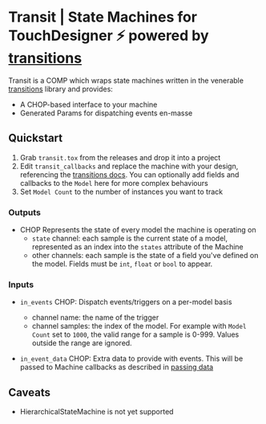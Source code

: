 # Transit | State Machines for TouchDesigner ⚡ powered by [transitions](https://github.com/pytransitions/transitions)

Transit is a COMP which wraps state machines written in the venerable [transitions](https://github.com/pytransitions/transitions) library and provides:

- A CHOP-based interface to your machine
- Generated Params for dispatching events en-masse

## Quickstart

1. Grab `transit.tox` from the releases and drop it into a project
2. Edit `transit_callbacks` and replace the machine with your design, referencing the [transitions docs](https://github.com/pytransitions/transitions). You can optionally add fields and callbacks to the `Model` here for more complex behaviours
3. Set `Model Count` to the number of instances you want to track

### Outputs

- CHOP
  Represents the state of every model the machine is operating on
    - `state` channel: each sample is the current state of a model, represented as an index into the `states` attribute of the Machine
    - other channels: each sample is the state of a field you've defined on the model. Fields must be `int`, `float` or `bool` to appear.

### Inputs

- `in_events` CHOP:
  Dispatch events/triggers on a per-model basis
  - channel name: the name of the trigger
  - channel samples: the index of the model. For example with `Model Count` set to `1000`, the valid range for a sample is 0-999. Values outside the range are ignored.

- `in_event_data` CHOP:
  Extra data to provide with events. This will be passed to Machine callbacks as described in [passing data](https://github.com/pytransitions/transitions?tab=readme-ov-file#passing-data)

## Caveats

- HierarchicalStateMachine is not yet supported
